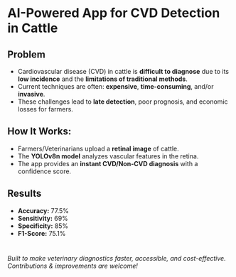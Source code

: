 # AI-Powered App for CVD Detection in Cattle

## Problem 
* Cardiovascular disease (CVD) in cattle is **difficult to diagnose** due to its **low incidence** and the **limitations of traditional methods**. 
* Current techniques are often: **expensive**, **time-consuming**, and/or **invasive**.  
* These challenges lead to **late detection**, poor prognosis, and economic losses for farmers.


## How It Works:
* Farmers/Veterinarians upload a **retinal image** of cattle.  
* The **YOLOv8n model** analyzes vascular features in the retina.  
* The app provides an **instant CVD/Non-CVD diagnosis** with a confidence score.  


## Results  
- **Accuracy:** 77.5%  
- **Sensitivity:** 69%
- **Specificity:** 85%  
- **F1-Score:** 75.1%

# 
*Built to make veterinary diagnostics faster, accessible, and cost-effective. Contributions & improvements are welcome!*  
